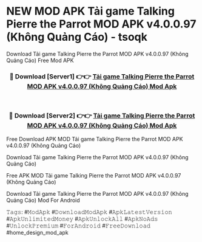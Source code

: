 # NEW MOD APK Tải game Talking Pierre the Parrot MOD APK v4.0.0.97 (Không Quảng Cáo) - tsoqk
Download Tải game Talking Pierre the Parrot MOD APK v4.0.0.97 (Không Quảng Cáo) Free Mod APK

<div align="center">
<h3>🔴 Download [Server1] 👉👉 <a href="https://apk-comot.site?title=Tải_game_Talking_Pierre_the_Parrot_MOD_APK_v4.0.0.97_(Không_Quảng_Cáo)">Tải game Talking Pierre the Parrot MOD APK v4.0.0.97 (Không Quảng Cáo) Mod Apk</a></h3><br>

<h3>🔴 Download [Server2] 👉👉 <a href="https://apk-comot.site?title=Tải_game_Talking_Pierre_the_Parrot_MOD_APK_v4.0.0.97_(Không_Quảng_Cáo)">Tải game Talking Pierre the Parrot MOD APK v4.0.0.97 (Không Quảng Cáo) Mod Apk</a></h3>
</div>


Free Download APK MOD Tải game Talking Pierre the Parrot MOD APK v4.0.0.97 (Không Quảng Cáo)

Download Tải game Talking Pierre the Parrot MOD APK v4.0.0.97 (Không Quảng Cáo) 

Free APK MOD Tải game Talking Pierre the Parrot MOD APK v4.0.0.97 (Không Quảng Cáo) 

Download Tải game Talking Pierre the Parrot MOD APK v4.0.0.97 (Không Quảng Cáo) Mod For Android

𝚃𝚊𝚐𝚜: #𝙼𝚘𝚍𝙰𝚙𝚔 #𝙳𝚘𝚠𝚗𝚕𝚘𝚊𝚍𝙼𝚘𝚍𝙰𝚙𝚔 #𝙰𝚙𝚔𝙻𝚊𝚝𝚎𝚜𝚝𝚅𝚎𝚛𝚜𝚒𝚘𝚗 #𝙰𝚙𝚔𝚄𝚗𝚕𝚒𝚖𝚒𝚝𝚎𝚍𝙼𝚘𝚗𝚎𝚢 #𝙰𝚙𝚔𝚄𝚗𝚕𝚘𝚌𝚔𝙰𝚕𝚕 #𝙰𝚙𝚔𝙽𝚘𝙰𝚍𝚜 #𝚄𝚗𝚕𝚘𝚌𝚔𝙿𝚛𝚎𝚖𝚒𝚞𝚖 #𝙵𝚘𝚛𝙰𝚗𝚍𝚛𝚘𝚒𝚍 #𝙵𝚛𝚎𝚎𝙳𝚘𝚠𝚗𝚕𝚘𝚊𝚍 #home_design_mod_apk